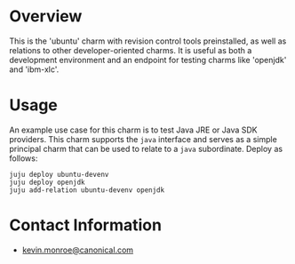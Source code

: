 # Overview

This is the 'ubuntu' charm with revision control tools preinstalled,
as well as relations to other developer-oriented charms. It is useful
as both a development environment and an endpoint for testing charms
like 'openjdk' and 'ibm-xlc'.


# Usage

An example use case for this charm is to test Java JRE or Java SDK
providers. This charm supports the `java` interface and serves as a
simple principal charm that can be used to relate to a `java`
subordinate. Deploy as follows:

    juju deploy ubuntu-devenv
    juju deploy openjdk
    juju add-relation ubuntu-devenv openjdk


# Contact Information

- <kevin.monroe@canonical.com>
